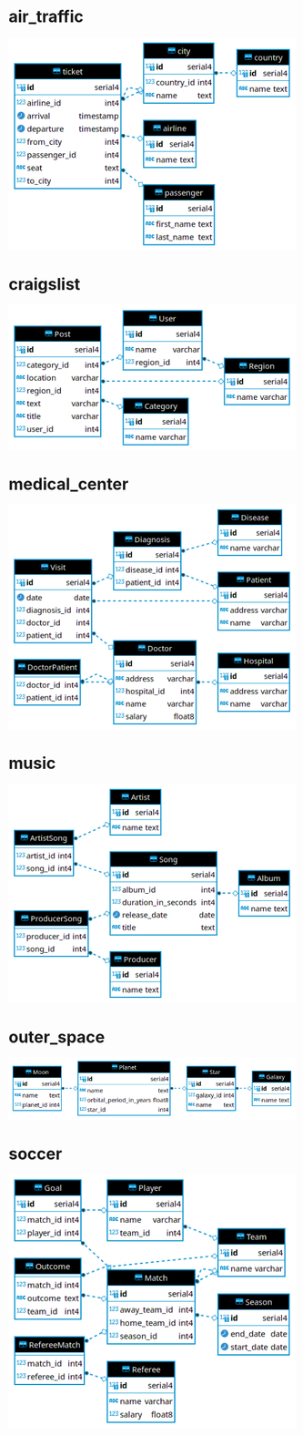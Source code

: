 # air_traffic

![](images/air_traffic.png)

# craigslist

![](images/craigslist.png)

# medical_center

![](images/medical_center.png)

# music

![](images/music.png)

# outer_space

![](images/outer_space.png)

# soccer

![](images/soccer.png)